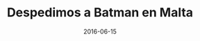 ---
layout: post
categories: day-by-day
date: 2016-06-15
title: Despedimos a Batman en Malta
image: /images/blog/thumbnails/2016-06-15-despedimos-a-batman-en-malta.jpg
fullimage: /images/blog/2016-06-15-despedimos-a-batman-en-malta.jpg
---